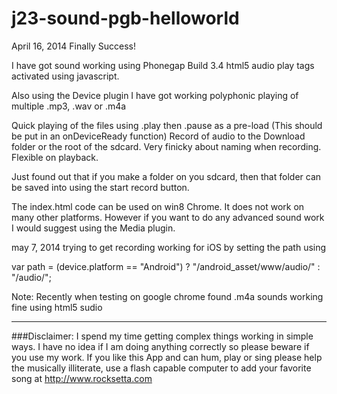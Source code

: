 j23-sound-pgb-helloworld
========================

April 16, 2014 Finally Success!




I have got sound working using Phonegap Build 3.4 html5 audio play tags activated using javascript.

Also using the Device plugin I have got working polyphonic playing of multiple .mp3, .wav or .m4a

Quick playing of the files using .play then .pause as a pre-load (This should be put in an onDeviceReady function)
Record of audio to the Download folder or the root of the sdcard. Very finicky about naming when recording. Flexible on playback. 

Just found out that if you make a folder on you sdcard, then that folder can be saved into using the start record button.



The index.html code can be used on win8 Chrome. It does not work on many other platforms. However if you want to do any advanced sound work I would suggest using the Media plugin.






may 7, 2014 trying to get recording working for iOS by setting the path using

var path = (device.platform == "Android") ? "/android_asset/www/audio/" : "/audio/";


Note: Recently when testing on google chrome found .m4a sounds working fine using html5 sudio


************************************************************************************************************

###Disclaimer: I spend my time getting complex things working in simple ways. I have no idea if I am doing anything correctly so please beware if you use my work. If you like this App and can hum, play or sing please help the musically illiterate, use a flash capable computer to add your favorite song at http://www.rocksetta.com 



